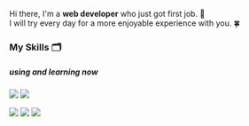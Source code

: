   
Hi there, I'm a **web developer** who just got first job. 🐤  
I will try every day for a more enjoyable experience with you. 🍀  
  
### My Skills 🗂
  
##### using and learning now  
<img src="https://img.shields.io/badge/Java-007396?style=flat-square&logo=Java&logoColor=white"/></a> <!--Java-->
<img src="https://img.shields.io/badge/Spring-6DB33F?style=flat-square&logo=Spring&logoColor=white"/></a> <!-- Spring -->
<!-- <img src="https://img.shields.io/badge/JavaScript-F7DF1E?style=flat-square&logo=JavaScript&logoColor=white"/></a> --> <!-- JavaScript -->
<!-- <img src="https://img.shields.io/badge/jQuery-0769AD?style=flat-square&logo=jQuery&logoColor=white"/></a> --> <!-- jQuery -->
<!-- <img src="https://img.shields.io/badge/HTML-E34F26?style=flat-square&logo=HTML5&logoColor=white"/></a> --> <!-- HTML -->
<!-- <img src="https://img.shields.io/badge/CSS-1572B6?style=flat-square&logo=CSS3&logoColor=white"/></a> --> <!-- CSS -->
<!-- <img src="https://img.shields.io/badge/C%23-A8B9CC?style=flat-square&logo=%23&logoColor=white"/></a> --> <!-- C# -->
<img src="https://img.shields.io/badge/Oracle-F80000?style=flat-square&logo=Oracle&logoColor=white"/></a> <!-- Oracle -->
<img src="https://img.shields.io/badge/MariaDB-003545?style=flat-square&logo=MariaDB&logoColor=white"/></a> <!-- MariaDB -->
<img src="https://img.shields.io/badge/Microsoft%20SQL%20Server-CC2927?style=flat-square&logo=microsoft%20sql%20server&logoColor=white"/></a> <!-- Microsoft SQL Server -->
<!-- <img src="https://img.shields.io/badge/GitLab-FC6D26?style=flat-square&logo=GitLab&logoColor=white"/></a> --> <!-- GitLab -->
<!-- <img src="https://img.shields.io/badge/Jenkins-D24939?style=flat-square&logo=Jenkins&logoColor=white"/></a> --> <!-- Jenkins -->
  
  
<!-- ##### other experience -->
<!-- <img src="https://img.shields.io/badge/C-A8B9CC?style=flat-square&logo=C&logoColor=white"/></a> --> <!-- C -->
<!-- <img src="https://img.shields.io/badge/C++-00599C?style=flat-square&logo=C%2B%2B&logoColor=white"/></a> --> <!-- C++ -->
<!-- <img src="https://img.shields.io/badge/Unity-000000?style=flat-square&logo=Unity&logoColor=white"/></a> --> <!-- Unity -->
<!-- <img src="https://img.shields.io/badge/Android-3DDC84?style=flat-square&logo=Android&logoColor=white"/></a> --> <!-- Android -->
<!-- <img src="https://img.shields.io/badge/MySQL-4479A1?style=flat-square&logo=MySQL&logoColor=white"/></a> --> <!-- MySQL -->
<!-- <img src="https://img.shields.io/badge/GitHub-181717?style=flat-square&logo=GitHub&logoColor=white"/></a> --> <!-- GitHub -->
<!-- <img src="https://img.shields.io/badge/AWS-232F3E?style=flat-square&logo=Amazon AWS&logoColor=white"/></a> --> <!-- Amazon AWS -->
